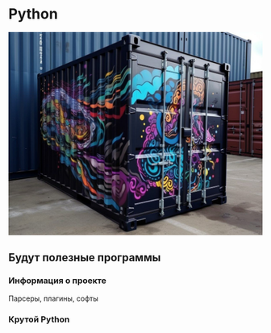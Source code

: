 # Python


![picture for containerization](https://github.com/DRain777/Containerization/blob/algoritm/source/photo1687406967.jpeg)

##  Будут полезные программы

### **Информация о проекте**

Парсеры, плагины, софты

### **Крутой Python** 

